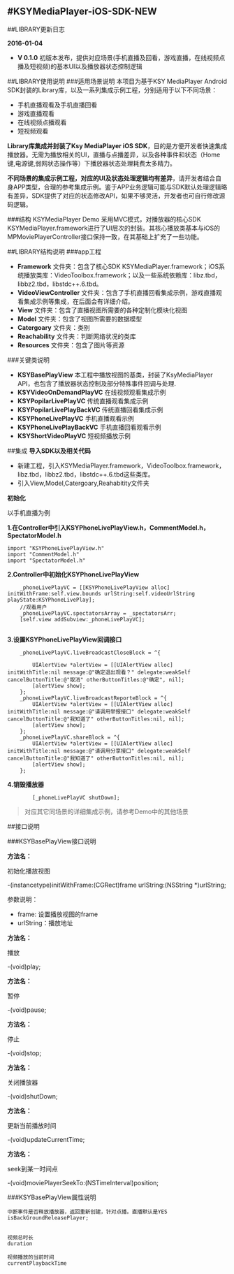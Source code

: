 #KSYMediaPlayer-iOS-SDK-NEW
---
##LIBRARY更新日志
  
**2016-01-04**

  -   **V 0.1.0** 初版本发布，提供对应场景(手机直播及回看，游戏直播，在线视频点播及短视频)的基本UI以及播放器状态控制逻辑

##LIBRARY使用说明
###适用场景说明
本项目为基于KSY MediaPlayer Android SDK封装的Library库，以及一系列集成示例工程，分别适用于以下不同场景：

* 手机直播观看及手机直播回看
* 游戏直播观看
* 在线视频点播观看
* 短视频观看

**Library库集成并封装了Ksy MediaPlayer iOS SDK**，目的是方便开发者快速集成播放器。无需为播放相关的UI，直播与点播差异，以及各种事件和状态（Home键,电源键,弱网状态操作等）下播放器状态处理耗费太多精力。

**不同场景的集成示例工程，对应的UI及状态处理逻辑均有差异**，请开发者结合自身APP类型，合理的参考集成示例。鉴于APP业务逻辑可能与SDK默认处理逻辑略有差异，SDK提供了对应的状态修改API，如果不够灵活，开发者也可自行修改源码逻辑。

###结构
KSYMediaPlayer Demo 采用MVC模式，对播放器的核心SDK KSYMediaPlayer.framework进行了UI层次的封装。其核心播放类基本与iOS的MPMoviePlayerController接口保持一致，在其基础上扩充了一些功能。

##LIBRARY结构说明
###app工程

- **Framework** 文件夹：包含了核心SDK KSYMediaPlayer.framework；iOS系统播放类库：VideoToolbox.framework；以及一些系统依赖库：libz.tbd，libbz2.tbd，libstdc++.6.tbd。
- **VideoViewController** 文件夹：包含了手机直播回看集成示例，游戏直播观看集成示例等集成，在后面会有详细介绍。
- **View** 文件夹：包含了直播视图所需要的各种定制化模块化视图
- **Model** 文件夹：包含了视图所需要的数据模型
- **Catergoary** 文件夹：类别
- **Reachability** 文件夹：判断网络状况的类库
- **Resources** 文件夹：包含了图片等资源

###关键类说明
- **KSYBasePlayView** 本工程中播放视图的基类，封装了KsyMediaPlayer API，也包含了播放器状态控制及部分特殊事件回调与处理.
- **KSYVideoOnDemandPlayVC** 	在线视频观看集成示例
- **KSYPopilarLivePlayVC**		传统直播观看集成示例
- **KSYPopilarLivePlayBackVC**	传统直播回看集成示例
- **KSYPhoneLivePlayVC**		手机直播观看示例
- **KSYPhoneLivePlayBackVC**	手机直播回看观看示例
- **KSYShortVideoPlayVC**		短视频播放示例

##集成
**导入SDK以及相关代码**

- 新建工程，引入KSYMediaPlayer.framework，VideoToolbox.framework，libz.tbd，libbz2.tbd，libstdc++.6.tbd这些类库。
- 引入View,Model,Catergoary,Reahabitity文件夹

**初始化**

以手机直播为例

**1.在Controller中引入KSYPhoneLivePlayView.h，CommentModel.h，SpectatorModel.h**

```
import "KSYPhoneLivePlayView.h"
import "CommentModel.h"
import "SpectatorModel.h"

```

**2.Controller中初始化KSYPhoneLivePlayView**

```
    _phoneLivePlayVC = [[KSYPhoneLivePlayView alloc] initWithFrame:self.view.bounds urlString:self.videoUrlString playState:KSYPhoneLivePlay];
    //观看用户
    _phoneLivePlayVC.spectatorsArray = _spectatorsArr;
	[self.view addSubview:_phoneLivePlayVC];


```

**3.设置KSYPhoneLivePlayView回调接口**

```
    _phoneLivePlayVC.liveBroadcastCloseBlock = ^{
        
        UIAlertView *alertView = [[UIAlertView alloc] initWithTitle:nil message:@"确定退出观看？" delegate:weakSelf cancelButtonTitle:@"取消" otherButtonTitles:@"确定", nil];
        [alertView show];
    };
    _phoneLivePlayVC.liveBroadcastReporteBlock = ^{
        UIAlertView *alertView = [[UIAlertView alloc] initWithTitle:nil message:@"请调用举报接口" delegate:weakSelf cancelButtonTitle:@"我知道了" otherButtonTitles:nil, nil];
        [alertView show];
    };
    _phoneLivePlayVC.shareBlock = ^{
        UIAlertView *alertView = [[UIAlertView alloc] initWithTitle:nil message:@"请调用分享接口" delegate:weakSelf cancelButtonTitle:@"我知道了" otherButtonTitles:nil, nil];
        [alertView show];
    };

```

**4.销毁播放器**

```
        [_phoneLivePlayVC shutDown];

```

> 对应其它同场景的详细集成示例，请参考Demo中的其他场景


##接口说明

###KSYBasePlayView接口说明

**方法名：**

初始化播放视图

-(instancetype)initWithFrame:(CGRect)frame urlString:(NSString *)urlString;

参数说明：

- frame: 设置播放视图的frame
- urlString：播放地址

**方法名：**

播放

-(void)play;

**方法名：**

暂停

-(void)pause;

**方法名：**

停止

-(void)stop;

**方法名：**

关闭播放器

-(void)shutDown;

**方法名：**

更新当前播放时间

-(void)updateCurrentTime;

**方法名：**

seek到某一时间点

-(void)moviePlayerSeekTo:(NSTimeInterval)position;

###KSYBasePlayView属性说明

```
中断事件是否释放播放器，返回重新创建，针对点播。直播默认是YES
isBackGroundReleasePlayer;


```
```
视频总时长
duration

```

```
视频播放的当前时间
currentPlaybackTime

```









